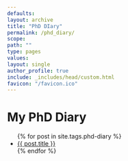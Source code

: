 ```yaml
---
defaults:
layout: archive
title: "PhD DIary"
permalink: /phd_diary/
scope:
path: ""
type: pages
values:
layout: single
author_profile: true
include: _includes/head/custom.html
favicon: "/favicon.ico"
---
```


<h1>My PhD Diary</h1>

<ul>
  {% for post in site.tags.phd-diary %}
    <li><a href="{{ post.url }}">{{ post.title }}</a></li>
  {% endfor %}
</ul>
